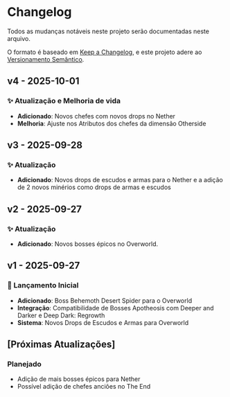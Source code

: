 # Changelog

Todos as mudanças notáveis neste projeto serão documentadas neste arquivo.

O formato é baseado em [Keep a Changelog](https://keepachangelog.com/pt-BR/1.0.0/),
e este projeto adere ao [Versionamento Semântico](https://semver.org/lang/pt-BR/).

## v4 - 2025-10-01
### ✨ Atualização e Melhoria de vida
- **Adicionado**: Novos chefes com novos drops no Nether
- **Melhoria**: Ajuste nos Atributos dos chefes da dimensão Otherside

## v3 - 2025-09-28
### ✨ Atualização
- **Adicionado**: Novos drops de escudos e armas para o Nether e a adição de 2 novos minérios como drops de armas e escudos

## v2 - 2025-09-27
### ✨ Atualização
- **Adicionado**: Novos bosses épicos no Overworld.

## v1 - 2025-09-27
### 🎉 Lançamento Inicial
- **Adicionado**: Boss Behemoth Desert Spider para o Overworld
- **Integração**: Compatibilidade de Bosses Apotheosis com Deeper and Darker e Deep Dark: Regrowth
- **Sistema**: Novos Drops de Escudos e Armas para Overworld

## [Próximas Atualizações]
### Planejado
- Adição de mais bosses épicos para Nether
- Possível adição de chefes anciões no The End